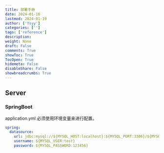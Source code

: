 ```yaml
---
title: 部署手册
date: 2024-01-16
lastmod: 2024-01-19
author: ['Ysyy']
categories: ['']
tags: ['reference']
description: 
weight: None
draft: False
comments: True
showToc: True
TocOpen: True
hidemeta: False
disableShare: False
showbreadcrumbs: True
---
```

## Server
### SpringBoot 

application.yml 必须使用环境变量来进行配置。

```yaml
spring:
  datasource:
    url: jdbc:mysql://${MYSQL_HOST:localhost}:${MYSQL_PORT:3306}/${MYSQL_DATABASE:test}?useUnicode=true&characterEncoding=utf-8&useSSL=false&serverTimezone=Asia/Shanghai
    username: ${MYSQL_USER:test}
    password: ${MYSQL_PASSWORD:123456}
```